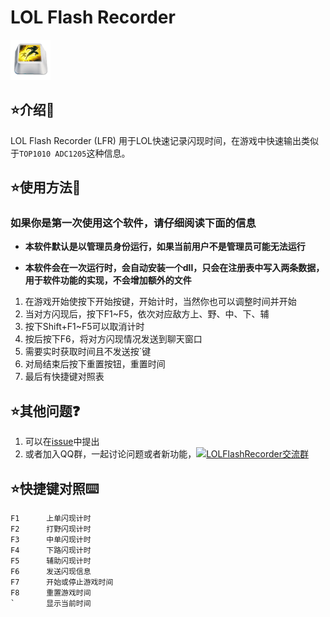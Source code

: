 # LOL Flash Recorder

![](./src/logo.png)

## :star:介绍:book:

LOL Flash Recorder (LFR) 用于LOL快速记录闪现时间，在游戏中快速输出类似于`TOP1010 ADC1205`这种信息。

## :star:使用方法:key:

### 如果你是第一次使用这个软件，请仔细阅读下面的信息

-   **本软件默认是以管理员身份运行，如果当前用户不是管理员可能无法运行**

-   **本软件会在一次运行时，会自动安装一个dll，只会在注册表中写入两条数据，用于软件功能的实现，不会增加额外的文件**

1. 在游戏开始使按下开始按键，开始计时，当然你也可以调整时间并开始
2. 当对方闪现后，按下F1~F5，依次对应敌方上、野、中、下、辅
3. 按下Shift+F1~F5可以取消计时
4. 按后按下F6，将对方闪现情况发送到聊天窗口
5. 需要实时获取时间且不发送按`键
6. 对局结束后按下重置按钮，重置时间
7. 最后有快捷键对照表

## :star:其他问题:question:

1. 可以在[issue](https://github.com/Fosyme/LOLFlashRecorder/issues)中提出
2. 或者加入QQ群，一起讨论问题或者新功能，<a target="_blank" href="https://shang.qq.com/wpa/qunwpa?idkey=8e16479381fb6b7e1070423cdd8298cdb180ecc7eb4c77ff4953226a5423182c"><img border="0" src="https://pub.idqqimg.com/wpa/images/group.png" alt="LOLFlashRecorder交流群" title="LOLFlashRecorder交流群"></a>

## :star:快捷键对照:keyboard:
```
F1		上单闪现计时
F2		打野闪现计时
F3		中单闪现计时
F4		下路闪现计时
F5		辅助闪现计时
F6		发送闪现信息
F7		开始或停止游戏时间
F8		重置游戏时间
`		显示当前时间
```
